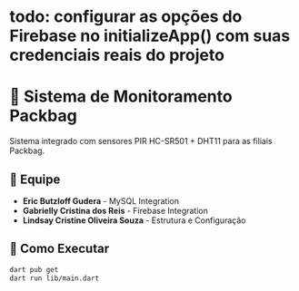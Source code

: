 # todo: configurar as opções do Firebase no initializeApp() com suas credenciais reais do projeto

# 🏢 Sistema de Monitoramento Packbag

Sistema integrado com sensores PIR HC-SR501 + DHT11 para as filiais Packbag.

## 👥 Equipe
- **Eric Butzloff Gudera** - MySQL Integration
- **Gabrielly Cristina dos Reis** - Firebase Integration  
- **Lindsay Cristine Oliveira Souza** - Estrutura e Configuração

## 🚀 Como Executar
```bash
dart pub get
dart run lib/main.dart

